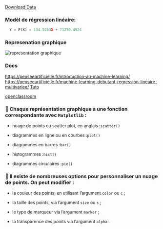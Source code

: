 [Download Data](https://github.com/TsitouhRanjafy/Machine_Learning/blob/graphique/maison.txt)

### Modèl de régression linéaire:

```python
  Y = F(X) = 134.5253X + 71270.4924
```

### Répresenation graphique

![representation graphique](https://github.com/user-attachments/assets/d3230659-56b4-473b-9a0d-e46ed31806e3)


### Docs

https://penseeartificielle.fr/introduction-au-machine-learning/
https://penseeartificielle.fr/machine-learning-debutant-regression-lineaire-multivariee/
[Tuto](https://ghajba.developpez.com/tutoriels/python/apprendre-numpy/)

[openclassroom](https://openclassrooms.com/fr/courses/7771531-decouvrez-les-librairies-python-pour-la-data-science-1/7858285-tracez-des-graphiques-avec-matplotlib)

 ### 🔗 **Chaque représentation graphique a une fonction correspondante avec `Matplotlib`** :
    
- nuage de points ou scatter plot, en anglais :`scatter()`

- diagrammes en ligne ou en courbes :`plot()` 

- diagrammes en barres :`bar()` 

- histogrammes :`hist()`

- diagrammes circulaires :`pie()` 

### 🔗 **Il existe de nombreuses options pour personnaliser un nuage de points. On peut modifier** :

- la couleur des points, en utilisant l’argument `color` ou `c` ;

- la taille des points, via l’argument `size` ou `s` ;

- le type de marqueur via l’argument `marker` ;

- la transparence des points via l’argument `alpha` .



